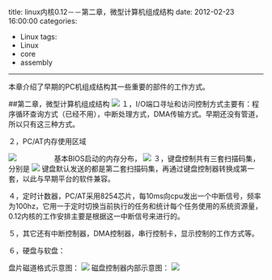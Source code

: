 title: linux内核0.12－－第二章，微型计算机组成结构
date: 2012-02-23 16:00:00
categories:
- Linux
tags:
- Linux
- core 
- assembly
---

本章介绍了早期的PC机组成结构其一些重要的部件的工作方式。
<!--more-->

##第二章，微型计算机组成结构
![](http://hi.csdn.net/attachment/201202/23/0_1329982323dMwS.gif)
１，I/O端口寻址和访问控制方式主要有：程序循环查询方式（已经不用），中断处理方式，DMA传输方式。早期还没有管道，所以只有这三种方式。

２，PC/AT内存使用区域

![](http://hi.csdn.net/attachment/201202/23/0_1329982819nMWW.gif)　　　　　
基本BIOS启动的内存分布，
![](http://hi.csdn.net/attachment/201202/23/0_1329982959U06T.gif)
３，键盘控制共有三套扫描码集，分别是
![](http://hi.csdn.net/attachment/201202/23/0_1329983441xXxa.gif)
键盘默认发送的都是第二套扫描码集，再通过键盘控制器转换成第一套，以此与早期平台的软件兼容。

４，定时计数器，PC/AT采用8254芯片，每10ms向cpu发出一个中断信号，频率为100hz，它用一于定时切换当前执行的任务和统计每个任务使用的系统资源量，0.12内核的工作安排主要是根据这一中断信号来进行的。

５，其它还有中断控制器，DMA控制器，串行控制卡，显示控制的工作方式等。

６，硬盘与软盘：

盘片磁道格式示意图：
![](http://hi.csdn.net/attachment/201202/23/0_132998404080dt.gif)
磁盘控制器内部示意图：
![](http://hi.csdn.net/attachment/201202/23/0_1329984071w82W.gif)
